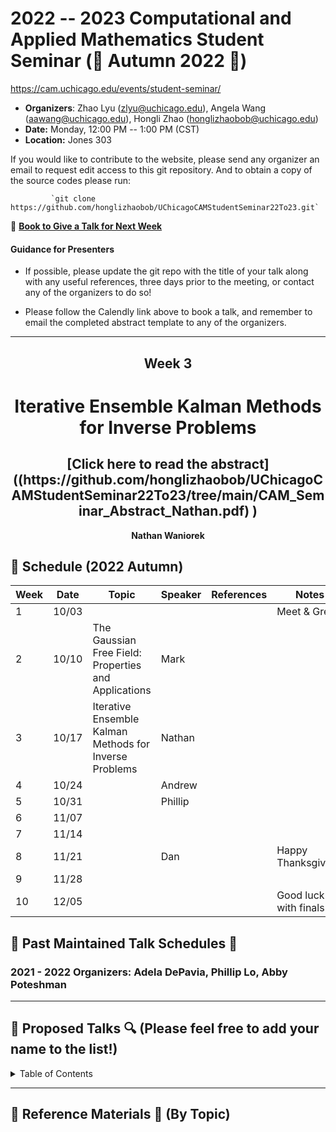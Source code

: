 # 2022 -- 2023 Computational and Applied Mathematics Student Seminar (🍂 Autumn 2022 🌰)

https://cam.uchicago.edu/events/student-seminar/

- **Organizers**: Zhao Lyu (zlyu@uchicago.edu), Angela Wang (aawang@uchicago.edu), Hongli Zhao (honglizhaobob@uchicago.edu)
- **Date:** Monday, 12:00 PM -- 1:00 PM (CST)
- **Location:** Jones 303  
  
If you would like to contribute to the website, please send any organizer  an email to request edit access to this git repository. And to obtain a copy of the source codes please run:

             `git clone https://github.com/honglizhaobob/UChicagoCAMStudentSeminar22To23.git`


📌 [**Book to Give a Talk for Next Week**](https://calendly.com/camseminar/30min)

#### Guidance for Presenters

- If possible, please update the git repo with the title of your talk along with any useful references, three days prior to the meeting, or contact any of the organizers to do so!

- Please follow the Calendly link above to book a talk, and remember to email the completed abstract template to any of the organizers.

--------------

<div align="center">
  <h2>  Week 3  </h2>
  <h1>   Iterative Ensemble Kalman Methods for Inverse Problems </h1>
  <h2> [Click here to read the abstract]((https://github.com/honglizhaobob/UChicagoCAMStudentSeminar22To23/tree/main/CAM_Seminar_Abstract_Nathan.pdf)
) </h2>
  <strong> Nathan Waniorek  </strong>
</div>


## 📅 Schedule (2022 Autumn)
<div align="center">

| Week | Date   | Topic | Speaker                  | References | Notes |
| ---- | -----  | ----  | ----                     | ----       | ----  |
| 1    | 10/03  |       |                          |            |        Meet \& Greet         |
| 2    | 10/10  | The Gaussian Free Field: Properties and Applications |Mark|                  |                              |
| 3    | 10/17  | Iterative Ensemble Kalman Methods for Inverse Problems|Nathan|               |                              |
| 4    | 10/24  |       | Andrew                   |            |                              |
| 5    | 10/31  |       | Phillip            	   |            |                              |
| 6    | 11/07  |       |      				       |            |                              |
| 7    | 11/14  |       |         		           |            |                              |
| 8    | 11/21  |       |   Dan    		           |            |   Happy Thanksgiving!        |
| 9    | 11/28  |       |        		           |            |                              |
| 10   | 12/05  |       |         			       |            |   Good luck with finals!     |

  
</div>

## 📅 Past Maintained Talk Schedules 📅

### 2021 - 2022 Organizers: Adela DePavia, Phillip Lo, Abby Poteshman
---------


## 🔎 Proposed Talks 🔍 (Please feel free to add your name to the list!)

<details>
<summary>Table of Contents</summary>

###### 1. 



<br>[Back to top](#References)
</details>


----------
## 🔬 Reference Materials 🔬 (By Topic)










